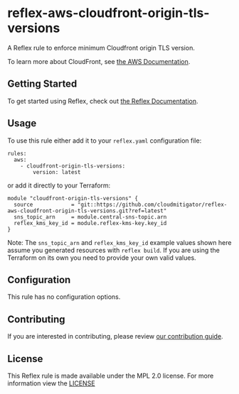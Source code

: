 # reflex-aws-cloudfront-origin-tls-versions

A Reflex rule to enforce minimum Cloudfront origin TLS version.

To learn more about CloudFront, see [the AWS Documentation](https://docs.aws.amazon.com/AmazonCloudFront/latest/DeveloperGuide/Introduction.html).

## Getting Started
To get started using Reflex, check out [the Reflex Documentation](https://docs.cloudmitigator.com/).

## Usage
To use this rule either add it to your `reflex.yaml` configuration file:  
```
rules:
  aws:
    - cloudfront-origin-tls-versions:
        version: latest
```

or add it directly to your Terraform:  
```
module "cloudfront-origin-tls-versions" {
  source            = "git::https://github.com/cloudmitigator/reflex-aws-cloudfront-origin-tls-versions.git?ref=latest"
  sns_topic_arn     = module.central-sns-topic.arn
  reflex_kms_key_id = module.reflex-kms-key.key_id
}
```

Note: The `sns_topic_arn` and `reflex_kms_key_id` example values shown here assume you generated resources with `reflex build`. If you are using the Terraform on its own you need to provide your own valid values.

## Configuration
This rule has no configuration options.

## Contributing
If you are interested in contributing, please review [our contribution guide](https://docs.cloudmitigator.com/about/contributing.html).

## License
This Reflex rule is made available under the MPL 2.0 license. For more information view the [LICENSE](https://github.com/cloudmitigator/reflex-aws-cloudfront-origin-tls-versions/blob/master/LICENSE) 

